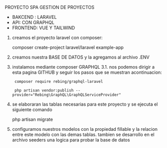 PROYECTO SPA GESTION DE PROYECTOS

- BAKCEND : LARAVEL
- API: CON GRAPHQL
- FRONTEND:  VUE Y TAILWIND


1. creamos el proyecto laravel con composer:

    composer create-project laravel/laravel example-app

2. creamos nuestra BASE DE DATOS y la agregamos al archivo .ENV

3. instalamos mediante composer GRAPHQL
    3.1. nos podemos dirigir a esta pagina GITHUB y seguir los pasos que se muestran acontinuacion:
        
        composer require rebing/graphql-laravel

        php artisan vendor:publish --provider="Rebing\GraphQL\GraphQLServiceProvider"

4. se elaboraran las tablas necesarias para este proyecto y se ejecuta el siguiente comando

    php artisan migrate

5. configuramos nuestros modelos con la propiedad fillable y la relacion entre este modelo con las demas tablas.
    tambien se desarrollo en el archivo seeders una logica para probar la base de datos
    
